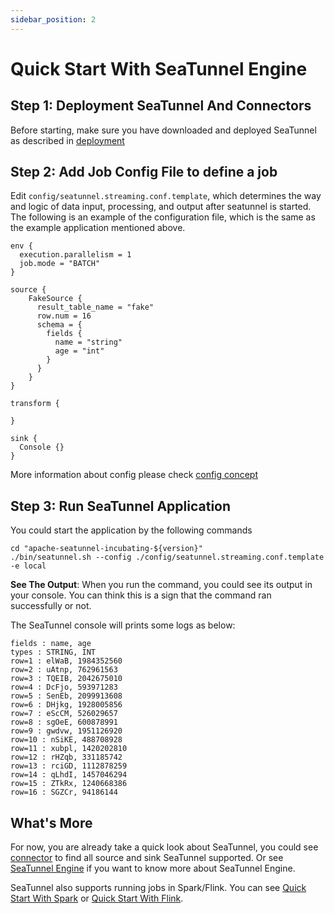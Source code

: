 ```yaml
---
sidebar_position: 2
---
```


# Quick Start With SeaTunnel Engine

## Step 1: Deployment SeaTunnel And Connectors

Before starting, make sure you have downloaded and deployed SeaTunnel as described in [deployment](deployment.md)

## Step 2: Add Job Config File to define a job

Edit `config/seatunnel.streaming.conf.template`, which determines the way and logic of data input, processing, and output after seatunnel is started.
The following is an example of the configuration file, which is the same as the example application mentioned above.

```hocon
env {
  execution.parallelism = 1
  job.mode = "BATCH"
}

source {
    FakeSource {
      result_table_name = "fake"
      row.num = 16
      schema = {
        fields {
          name = "string"
          age = "int"
        }
      }
    }
}

transform {

}

sink {
  Console {}
}

```

More information about config please check [config concept](../concept/config)

## Step 3: Run SeaTunnel Application

You could start the application by the following commands

```shell
cd "apache-seatunnel-incubating-${version}"
./bin/seatunnel.sh --config ./config/seatunnel.streaming.conf.template -e local

```

**See The Output**: When you run the command, you could see its output in your console. You can think this
is a sign that the command ran successfully or not.

The SeaTunnel console will prints some logs as below:

```shell
fields : name, age
types : STRING, INT
row=1 : elWaB, 1984352560
row=2 : uAtnp, 762961563
row=3 : TQEIB, 2042675010
row=4 : DcFjo, 593971283
row=5 : SenEb, 2099913608
row=6 : DHjkg, 1928005856
row=7 : eScCM, 526029657
row=8 : sgOeE, 600878991
row=9 : gwdvw, 1951126920
row=10 : nSiKE, 488708928
row=11 : xubpl, 1420202810
row=12 : rHZqb, 331185742
row=13 : rciGD, 1112878259
row=14 : qLhdI, 1457046294
row=15 : ZTkRx, 1240668386
row=16 : SGZCr, 94186144
```

## What's More

For now, you are already take a quick look about SeaTunnel, you could see [connector](/category/connector) to find all
source and sink SeaTunnel supported. Or see [SeaTunnel Engine](../../seatunnel-engine/about.md) if you want to know more about SeaTunnel Engine.

SeaTunnel also supports running jobs in Spark/Flink. You can see [Quick Start With Spark](quick-start-spark.md) or [Quick Start With Flink](quick-start-flink.md).

